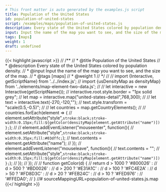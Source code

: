 ```yaml
---
# This front matter is auto generated by the examples.js script
title: Population of the United States
id: population-of-united-states
script: /examples/maps/population-of-united-states.js
description: Every state of the United States colored by population density.
input: Input the name of the map you want to see, and the size of the map.
tags: [maps]
weight: 1
draft: undefined
---
```


{{< highlight javascript >}}
// /**
// * @title Population of the United States
// * @description Every state of the United States colored by population density.
// * @input Input the name of the map you want to see, and the size of the map.
// * @tags [maps]
// * @weight 1
// */
//
// import {Interactive, getScriptName} from '../../index.js';
// import {usDensityMap as densityMap} from '../elements/map-element-two-data.js';
//
// let interactive = new Interactive(getScriptName());
// interactive.root.style.border = "1px solid grey";
// let map = interactive.map("united-states-detail",768,300);
//
// let text = interactive.text(-270,-120,"");
// text.style.transform = "scale(0.5,-0.5)";
//
// let countries = map.getCountryElements();
//
// countries.forEach(element => {
//     element.setAttribute("style",`stroke:black;stroke-width:0.15px;fill:${getColor(densityMap[element.getAttribute("name")])};`);
//
//     element.addEventListener("mouseenter", function(){
//         element.setAttribute("style",`stroke:black;stroke-width:0.35px;fill:#03dffc;`);
//         text.contents = element.getAttribute("name");
//     });
//     element.addEventListener("mouseleave", function(){
//         text.contents = "";
//         element.setAttribute("style",`stroke:black;stroke-width:0.15px;fill:${getColor(densityMap[element.getAttribute("name")])};`);
//     });
// });
//
// function getColor(d) {
// 	return d > 1000 ? '#800026' :
// 	       d > 500  ? '#BD0026' :
// 	       d > 200  ? '#E31A1C' :
// 	       d > 100  ? '#FC4E2A' :
// 	       d > 50   ? '#FD8D3C' :
// 	       d > 20   ? '#FEB24C' :
// 	       d > 10   ? '#FED976' :
// 	                  '#FFEDA0';
// }
//# sourceMappingURL=population-of-united-states.js.map
{{</ highlight >}}

